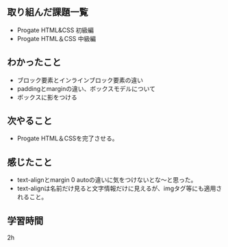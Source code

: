 ## 取り組んだ課題一覧
- Progate HTML&CSS 初級編
- Progate HTML＆CSS 中級編
## わかったこと
- ブロック要素とインラインブロック要素の違い
- paddingとmarginの違い、ボックスモデルについて
- ボックスに影をつける
## 次やること
- Progate HTML＆CSSを完了させる。
## 感じたこと
- text-alignとmargin 0 autoの違いに気をつけないとな〜と思った。
- text-alignは名前だけ見ると文字情報だけに見えるが、imgタグ等にも適用されること。
## 学習時間
2h